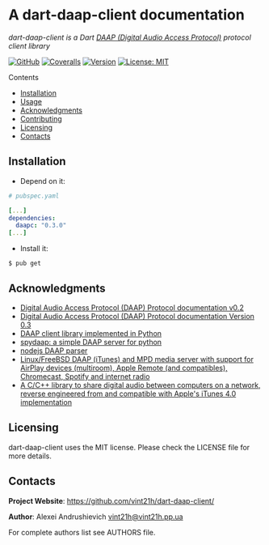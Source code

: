 [//]: # (dart-daap-client)
[//]: # (README.md)

# A dart-daap-client documentation

*dart-daap-client is a Dart [DAAP (Digital Audio Access Protocol)](https://en.wikipedia.org/wiki/Digital_Audio_Access_Protocol/)  protocol client library*

[![GitHub](https://github.com/vint21h/dart-daap-client/workflows/build/badge.svg)](https://github.com/vint21h/dart-daap-client/actions/)
[![Coveralls](https://coveralls.io/repos/github/vint21h/dart-daap-client/badge.svg?branch=master)](https://coveralls.io/github/vint21h/dart-daap-client?branch=master)
[![Version](https://img.shields.io/pub/v/daapc.svg)](https://pub.dartlang.org/packages/daapc/)
[![License: MIT](https://img.shields.io/badge/license-MIT-blue.svg)](https://opensource.org/licenses/MIT/)

Contents
* [Installation](#installation)
* [Usage](example/README.md)
* [Acknowledgments](#acknowledgments)
* [Contributing](CONTRIBUTING.md)
* [Licensing](#licensing)
* [Contacts](#contacts)

## Installation

* Depend on it:
```yaml
# pubspec.yaml

[...]
dependencies:
  daapc: "0.3.0"
[...]
```
* Install it:
```console
$ pub get
```

## Acknowledgments
* [Digital Audio Access Protocol (DAAP) Protocol documentation v0.2](http://tapjam.net/daap/)
* [Digital Audio Access Protocol (DAAP) Protocol documentation Version 0.3](https://github.com/bjoernricks/daap-protocol/)
* [DAAP client library implemented in Python](https://github.com/tominsam/PythonDaap/)
* [spydaap: a simple DAAP server for python](https://github.com/egh/spydaap/)
* [nodejs DAAP parser](https://github.com/roblan/daap-parser/)
* [Linux/FreeBSD DAAP (iTunes) and MPD media server with support for AirPlay devices (multiroom), Apple Remote (and compatibles), Chromecast, Spotify and internet radio](https://github.com/ejurgensen/forked-daapd/)
* [A C/C++ library to share digital audio between computers on a network, reverse engineered from and compatible with Apple's iTunes 4.0 implementation](https://sourceforge.net/projects/daap/)

## Licensing
dart-daap-client uses the MIT license. Please check the LICENSE file for more details.

## Contacts
**Project Website**: https://github.com/vint21h/dart-daap-client/

**Author**: Alexei Andrushievich <vint21h@vint21h.pp.ua>

For complete authors list see AUTHORS file.
